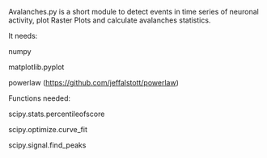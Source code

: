 Avalanches.py is a short module to detect events in time series of neuronal activity, plot Raster Plots and  calculate avalanches statistics.

It needs:

numpy

matplotlib.pyplot

powerlaw (https://github.com/jeffalstott/powerlaw)

Functions needed:

scipy.stats.percentileofscore

scipy.optimize.curve_fit

scipy.signal.find_peaks
